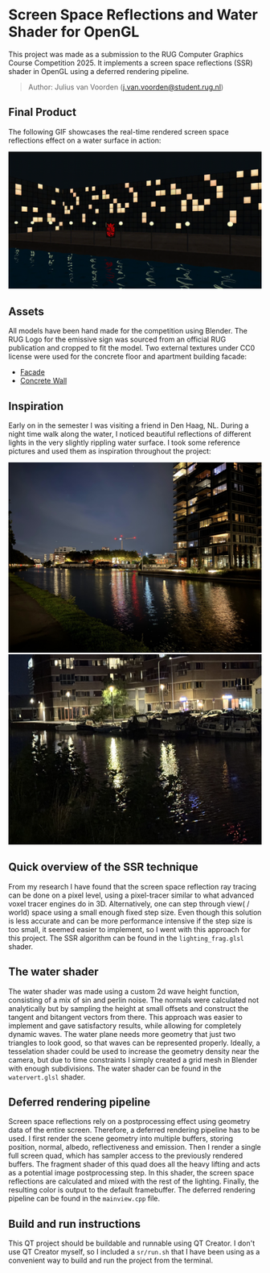 # Screen Space Reflections and Water Shader for OpenGL

This project was made as a submission to the RUG Computer Graphics Course Competition 2025. It implements a screen space reflections (SSR) shader in OpenGL using a deferred rendering pipeline.

> Author: Julius van Voorden (j.van.voorden@student.rug.nl)

## Final Product

The following GIF showcases the real-time rendered screen space reflections effect on a water surface in action:

![Recording of the finished project](screenshots/recording.gif)

## Assets

All models have been hand made for the competition using Blender. The RUG Logo for the emissive sign was sourced from an official RUG publication and cropped to fit the model. Two external textures under CC0 license were used for the concrete floor and apartment building facade:

- [Facade](https://ambientcg.com/view?id=Facade002)
- [Concrete Wall](https://polyhaven.com/a/concrete_wall_006)

## Inspiration

Early on in the semester I was visiting a friend in Den Haag, NL. During a night time walk along the water, I noticed beautiful reflections of different lights in the very slightly rippling water surface. I took some reference pictures and used them as inspiration throughout the project:

![Inspiration 1](screenshots/inspiration1.jpg)
![Inspiration 2](screenshots/inspiration2.jpg)

## Quick overview of the SSR technique

From my research I have found that the screen space reflection ray tracing can be done on a pixel level, using a pixel-tracer similar to what advanced voxel tracer engines do in 3D. Alternatively, one can step through view( / world) space using a small enough fixed step size. Even though this solution is less accurate and can be more performance intensive if the step size is too small, it seemed easier to implement, so I went with this approach for this project. The SSR algorithm can be found in the `lighting_frag.glsl` shader.

## The water shader

The water shader was made using a custom 2d wave height function, consisting of a mix of sin and perlin noise.
The normals were calculated not analytically but by sampling the height at small offsets and construct the tangent and bitangent vectors from there. This approach was easier to implement and gave satisfactory results, while allowing for completely dynamic waves.
The water plane needs more geometry that just two triangles to look good, so that waves can be represented properly. Ideally, a tesselation shader could be used to increase the geometry density near the camera, but due to time constraints I simply created a grid mesh in Blender with enough subdivisions.
The water shader can be found in the `watervert.glsl` shader.

## Deferred rendering pipeline

Screen space reflections rely on a postprocessing effect using geometry data of the entire screen. Therefore, a deferred rendering pipeline has to be used. I first render the scene geometry into multiple buffers, storing position, normal, albedo, reflectiveness and emission. Then I render a single full screen quad, which has sampler access to the previously rendered buffers. The fragment shader of this quad does all the heavy lifting and acts as a potential image postprocessing step. In this shader, the screen space reflections are calculated and mixed with the rest of the lighting. Finally, the resulting color is output to the default framebuffer. The deferred rendering pipeline can be found in the `mainview.cpp` file.

## Build and run instructions

This QT project should be buildable and runnable using QT Creator. I don't use QT Creator myself, so I included a `sr/run.sh` that I have been using as a convenient way to build and run the project from the terminal.
